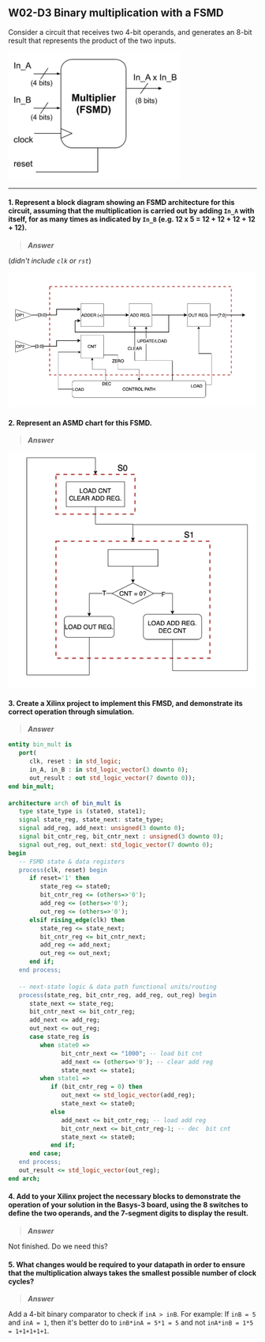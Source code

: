 ## W02-D3 Binary multiplication with a FSMD

Consider a circuit that receives two 4-bit operands, and generates an 8-bit result that represents the product of the two inputs.

<img src="/Resources/images/w02d3.png" alt="drawing" width="350"/>

---

#### 1. Represent a block diagram showing an FSMD architecture for this circuit, assuming that the multiplication is carried out by adding `In_A` with itself, for as many times as indicated by `In_B` (e.g. 12 x 5 = 12 + 12 + 12 + 12 + 12).

>***Answer***

(*didn't include `clk` or `rst`*)

<img src="/Resources/images/w2d3_1.png" alt="drawing" width="650"/>

#### 2. Represent an ASMD chart for this FSMD.

>***Answer***

<img src="/Resources/images/w2d3_2.png" alt="drawing" width="550"/>

#### 3. Create a Xilinx project to implement this FMSD, and demonstrate its correct operation through simulation.

>***Answer***

```vhdl
entity bin_mult is
   port(
      clk, reset : in std_logic;
      in_A, in_B : in std_logic_vector(3 downto 0);
      out_result : out std_logic_vector(7 downto 0));
end bin_mult;

architecture arch of bin_mult is
   type state_type is (state0, state1);
   signal state_reg, state_next: state_type;
   signal add_reg, add_next: unsigned(3 downto 0);
   signal bit_cntr_reg, bit_cntr_next : unsigned(3 downto 0);
   signal out_reg, out_next: std_logic_vector(7 downto 0);
begin
   -- FSMD state & data registers
   process(clk, reset) begin
      if reset='1' then
         state_reg <= state0;
         bit_cntr_reg <= (others=>'0');
         add_reg <= (others=>'0');
         out_reg <= (others=>'0');
      elsif rising_edge(clk) then
         state_reg <= state_next;
         bit_cntr_reg <= bit_cntr_next;
         add_reg <= add_next;
         out_reg <= out_next;
      end if;
   end process;
   
   -- next-state logic & data path functional units/routing
   process(state_reg, bit_cntr_reg, add_reg, out_reg) begin
      state_next <= state_reg;
      bit_cntr_next <= bit_cntr_reg;
      add_next <= add_reg;
      out_next <= out_reg;
      case state_reg is
         when state0 =>
               bit_cntr_next <= "1000"; -- load bit cnt
               add_next <= (others=>'0'); -- clear add reg
               state_next <= state1;
         when state1 =>
            if (bit_cntr_reg = 0) then
               out_next <= std_logic_vector(add_reg);
               state_next <= state0;
            else
               add_next <= bit_cntr_reg; -- load add reg
               bit_cntr_next <= bit_cntr_reg-1; -- dec  bit cnt
               state_next <= state0;
            end if;
      end case;
   end process;
   out_result <= std_logic_vector(out_reg);
end arch;

```

#### 4. Add to your Xilinx project the necessary blocks to demonstrate the operation of your solution in the Basys-3 board, using the 8 switches to define the two operands, and the 7-segment digits to display the result.

>***Answer***

Not finished. Do we need this?

#### 5. What changes would be required to your datapath in order to ensure that the multiplication always takes the smallest possible number of clock cycles?

>***Answer***

Add a 4-bit binary comparator to check if `inA > inB`. For example:
If `inB = 5` and `inA = 1`, then it's better do to `inB*inA = 5*1 = 5` and not `inA*inB = 1*5 = 1+1+1+1+1`.
